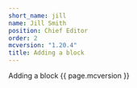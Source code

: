 ```yaml
---
short_name: jill
name: Jill Smith
position: Chief Editor
order: 2
mcversion: "1.20.4"
title: Adding a block
---
```

Adding a block {{ page.mcversion }}
